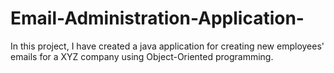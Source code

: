 # Email-Administration-Application-
In this project, I have created a java application for creating new employees' emails for a XYZ company 
using Object-Oriented programming. 
